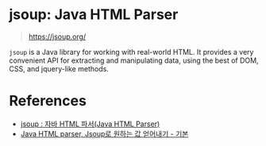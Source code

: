 # jsoup: Java HTML Parser
> https://jsoup.org/

`jsoup` is a Java library for working with real-world HTML. It provides a very convenient API for extracting and manipulating data, using the best of DOM, CSS, and jquery-like methods.

# References
- [jsoup : 자바 HTML 파서(Java HTML Parser)](https://offbyone.tistory.com/116)
- [Java HTML parser, Jsoup로 원하는 값 얻어내기 - 기본](http://partnerjun.tistory.com/42)
